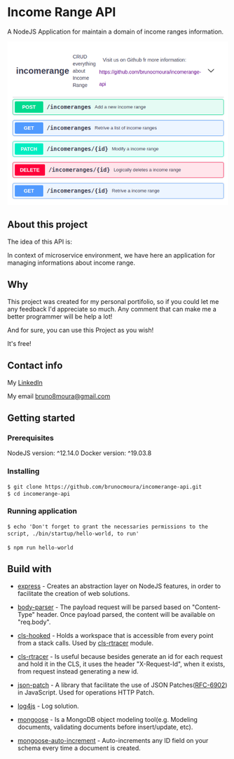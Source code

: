 
 # Income Range API
A NodeJS Application for maintain a domain of income ranges information.

![Application](./project_images/app.png)

## About this project

The idea of this API is:

In context of microservice environment, we have here an application for managing informations about income range.


## Why

This project was created for my personal portifolio, so if you could let me any feedback I'd appreciate so much. Any comment that can make me a better programmer will be help a lot!

And for sure, you can use this Project as you wish!

It's free!

## Contact info

My [LinkedIn](https://www.linkedin.com/in/brunomoura1/)

My email bruno8moura@gmail.com

## Getting started

### Prerequisites

NodeJS version: ^12.14.0
Docker version: ^19.03.8


### Installing

```
$ git clone https://github.com/brunocmoura/incomerange-api.git
$ cd incomerange-api

```

### Running application

```
$ echo 'Don't forget to grant the necessaries permissions to the script, ./bin/startup/hello-world, to run'

$ npm run hello-world
```

## Build with

- [express](https://www.npmjs.com/package/express) - Creates an abstraction layer on NodeJS features, in order to facilitate the creation of web solutions.
  
- [body-parser](https://www.npmjs.com/package/body-parser) - The payload request will be parsed based on "Content-Type" header. Once payload parsed, the content will be available on "req.body".
  
- [cls-hooked](https://www.npmjs.com/package/cls-hooked) - Holds a workspace that is accessible from every point from a stack calls. Used by [cls-rtracer](https://www.npmjs.com/package/cls-rtracer) module.
  
- [cls-rtracer](https://www.npmjs.com/package/cls-rtracer) - Is useful because besides generate an id for each request and hold it in the CLS, it uses the header "X-Request-Id", when it exists, from request instead generating a new id.

- [json-patch](https://www.npmjs.com/package/json-patch) - A library that facilitate the use of JSON Patches([RFC-6902](http://tools.ietf.org/html/rfc6902)) in JavaScript. Used for operations HTTP Patch.
  
- [log4js](https://www.npmjs.com/package/log4js) - Log solution.

- [mongoose](https://www.npmjs.com/package/mongoose) - Is a MongoDB object modeling tool(e.g. Modeling documents, validating documents before insert/update, etc). 

- [mongoose-auto-increment](https://www.npmjs.com/package/mongoose-auto-increment) - Auto-increments any ID field on your schema every time a document is created.